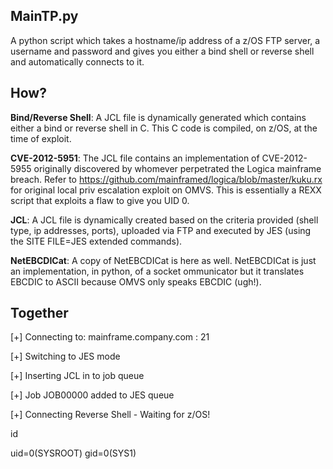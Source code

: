 ## MainTP.py

A python script which takes a hostname/ip address of a z/OS FTP server, a username and password and gives you either a bind shell or reverse shell and automatically connects to it. 

## How?

**Bind/Reverse Shell**: A JCL file is dynamically generated which contains either a bind or reverse shell in C. This C code is compiled, on z/OS, at the time of exploit. 

**CVE-2012-5951**: The JCL file contains an implementation of CVE-2012-5955 originally discovered by whomever perpetrated the Logica mainframe breach. Refer to https://github.com/mainframed/logica/blob/master/kuku.rx for original local priv escalation exploit on OMVS. This is essentially a REXX script that exploits a flaw to give you UID 0. 

**JCL**: A JCL file is dynamically created based on the criteria provided (shell type, ip addresses, ports), uploaded via FTP and executed by JES (using the SITE FILE=JES extended commands). 

**NetEBCDICat**: A copy of NetEBCDICat is here as well. NetEBCDICat is just an implementation, in python, of a socket ommunicator but it translates EBCDIC to ASCII because OMVS only speaks EBCDIC (ugh!). 

## Together

[+] Connecting to: mainframe.company.com : 21

[+] Switching to JES mode

[+] Inserting JCL in to job queue

[+] Job JOB00000 added to JES queue

[+] Connecting Reverse Shell - Waiting for z/OS!

id

uid=0(SYSROOT) gid=0(SYS1)


